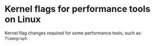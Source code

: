 # Kernel flags for performance tools on Linux

Kernel flag changes required for some performance tools, such as `flamegraph`.
